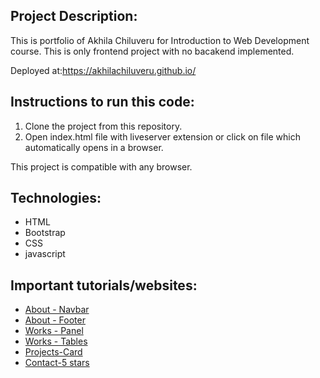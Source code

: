 ## Project Description:

This is portfolio of Akhila Chiluveru for Introduction to Web Development course.
This is only frontend project with no bacakend implemented.

Deployed at:https://akhilachiluveru.github.io/

## Instructions to run this code:

1. Clone the project from this repository.
2. Open index.html file with liveserver extension or click on file which automatically opens in a browser.

This project is compatible with any browser.

## Technologies:

- HTML
- Bootstrap
- CSS
- javascript

## Important tutorials/websites:

- [About - Navbar](https://getbootstrap.com/docs/4.3/components/navbar/)
- [About - Footer](https://mdbootstrap.com/docs/standard/navigation/footer/)
- [Works - Panel](https://getbootstrap.com/docs/4.3/components/collapse/)
- [Works - Tables](https://getbootstrap.com/docs/4.0/content/tables/)
- [Projects-Card](https://getbootstrap.com/docs/4.0/components/card/)
- [Contact-5 stars](https://www.pakainfo.com/bootstrap-5-star-rating-example/)
